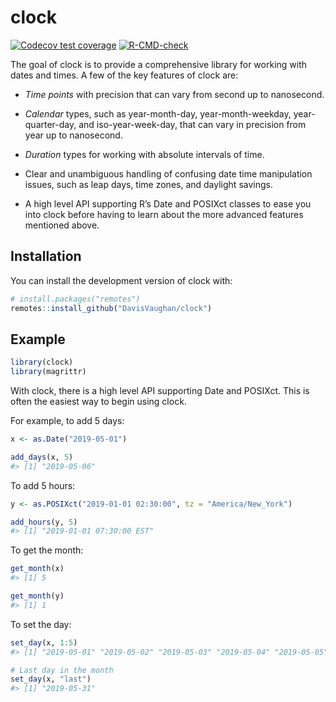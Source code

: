 
<!-- README.md is generated from README.Rmd. Please edit that file -->

# clock

<!-- badges: start -->

[![Codecov test
coverage](https://codecov.io/gh/DavisVaughan/clock/branch/master/graph/badge.svg)](https://codecov.io/gh/DavisVaughan/clock?branch=master)
[![R-CMD-check](https://github.com/DavisVaughan/clock/workflows/R-CMD-check/badge.svg)](https://github.com/DavisVaughan/clock/actions)
<!-- badges: end -->

The goal of clock is to provide a comprehensive library for working with
dates and times. A few of the key features of clock are:

-   *Time points* with precision that can vary from second up to
    nanosecond.

-   *Calendar* types, such as year-month-day, year-month-weekday,
    year-quarter-day, and iso-year-week-day, that can vary in precision
    from year up to nanosecond.

-   *Duration* types for working with absolute intervals of time.

-   Clear and unambiguous handling of confusing date time manipulation
    issues, such as leap days, time zones, and daylight savings.

-   A high level API supporting R’s Date and POSIXct classes to ease you
    into clock before having to learn about the more advanced features
    mentioned above.

## Installation

You can install the development version of clock with:

``` r
# install.packages("remotes")
remotes::install_github("DavisVaughan/clock")
```

## Example

``` r
library(clock)
library(magrittr)
```

With clock, there is a high level API supporting Date and POSIXct. This
is often the easiest way to begin using clock.

For example, to add 5 days:

``` r
x <- as.Date("2019-05-01")

add_days(x, 5)
#> [1] "2019-05-06"
```

To add 5 hours:

``` r
y <- as.POSIXct("2019-01-01 02:30:00", tz = "America/New_York")

add_hours(y, 5)
#> [1] "2019-01-01 07:30:00 EST"
```

To get the month:

``` r
get_month(x)
#> [1] 5

get_month(y)
#> [1] 1
```

To set the day:

``` r
set_day(x, 1:5)
#> [1] "2019-05-01" "2019-05-02" "2019-05-03" "2019-05-04" "2019-05-05"

# Last day in the month
set_day(x, "last")
#> [1] "2019-05-31"
```
